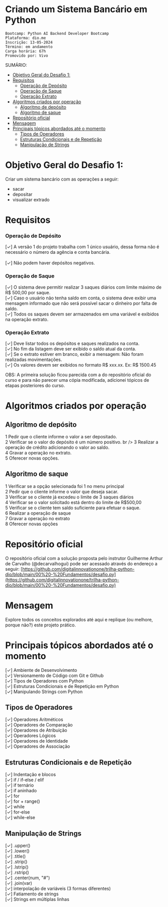 <h1>Criando um Sistema Bancário em Python</h1>

```
Bootcamp: Python AI Backend Developer Bootcamp
Plataforma: dio.me
Inscrição: 13-05-2024
Término: em andamento
Carga horária: 67h
Promovido por: Vivo
```

SUMÁRIO:

- [Objetivo Geral do Desafio 1:](#objetivo-geral-do-desafio-1)
- [Requisitos](#requisitos)
    - [Operação de Depósito](#operação-de-depósito)
    - [Operação de Saque](#operação-de-saque)
    - [Operação Extrato](#operação-extrato)
- [Algoritmos criados por operação](#algoritmos-criados-por-operação)
  - [Algoritmo de depósito](#algoritmo-de-depósito)
  - [Algoritmo de saque](#algoritmo-de-saque)
- [Repositório oficial](#repositório-oficial)
- [Mensagem](#mensagem)
- [Principais tópicos abordados até o momento](#principais-tópicos-abordados-até-o-momento)
  - [Tipos de Operadores](#tipos-de-operadores)
  - [Estruturas Condicionais e de Repetição](#estruturas-condicionais-e-de-repetição)
  - [Manipulação de Strings](#manipulação-de-strings)



# Objetivo Geral do Desafio 1:

Criar um sistema bancário com as operações a seguir:
* sacar 
* depositar
* visualizar extrado

# Requisitos

### Operação de Depósito

[✓] A versão 1 do projeto trabalha com 1 único usuário, dessa forma não é necessário o número da agência e conta bancária. <br /><br />
[✓] Não podem haver depósitos negativos.

### Operação de Saque

[✓] O sistema deve permitir realizar 3 saques diários com limite máximo de R$ 500,00 por saque.<br />
[✓] Caso o usuário não tenha saldo em conta, o sistema deve exibir uma mensagem informado que não será possível sacar o dinheiro por falta de saldo.<br />
[✓] Todos os saques devem ser armazenados em uma variável e exibidos na operação extrato.<br />

### Operação Extrato
[✓] Deve listar todos os depósitos e saques realizados na conta. <br />
[✓] No fim da listagem deve ser exibido o saldo atual da conta. <br />
[✓] Se o extrato estiver em branco, exibir a mensagem: Não foram realizadas movimentações.<br />
[✓] Os valores devem ser exibidos no formato R$ xxx.xx. Ex: R$ 1500.45<br />

OBS: A primeira solução ficou parecida com a do repositório oficial do curso e para não parecer uma cópia modificada, adicionei tópicos de etapas posteriores do curso.


# Algoritmos criados por operação

## Algoritmo de depósito
1 Pedir que o cliente informe o valor a ser depositado. <br />
2 Verificar se o valor do depósito é um número positivo. br />
3 Realizar a operação de crédito adicionando o valor ao saldo. <br />
4 Gravar a operação no extrato. <br />
5 Oferecer novas opções. <br />

## Algoritmo de saque
1 Verificar se a opção selecionada foi 1 no menu principal <br />
2 Pedir que o cliente informe o valor que deseja sacar. <br />
3 Verificar se o cliente já excedeu o limite de 3 saques diários <br />
4 Verificar se o valor solicitado está dentro do limite de R$500,00 <br />
5 Verificar se o cliente tem saldo suficiente para efetuar o saque.<br />
6 Realizar a operação de saque <br />
7 Gravar a operação no extrato <br />
8 Oferecer novas opções <br />

# Repositório oficial
O repositório oficial com a solução proposta pelo instrutor Guilherme Arthur de Carvalho (@decarvalhogui) pode ser acessado através do endereço a seguir: [https://github.com/digitalinnovationone/trilha-python-dio/blob/main/00%20-%20Fundamentos/desafio.py](https://github.com/digitalinnovationone/trilha-python-dio/blob/main/00%20-%20Fundamentos/desafio.py)


# Mensagem

Explore todos os conceitos explorados até aqui e replique (ou melhore, porque não?) este projeto prático.

# Principais tópicos abordados até o momento

[✓] Ambiente de Desenvolvimento <br />
[✓] Versionamento de Código com Git e Github <br />
[✓] Tipos de Operadores com Python <br />
[✓] Estruturas Condicionais e de Repetição em Python <br />
[✓] Manipulando Strings com Python <br />


## Tipos de Operadores

[✓] Operadores Aritméticos <br />
[✓] Operadores de Comparação <br />
[✓] Operadores de Atribuição <br />
[✓] Operadores Lógicos <br />
[✓] Operadores de Identidade <br />
[✓] Operadores de Associação <br />


## Estruturas Condicionais e de Repetição
[✓] Indentação e blocos <br />
[✓] if / if-else / elif <br />
[✓] if ternário <br />
[✓] if aninhado <br />
[✓] for <br />
[✓] for + range() <br />
[✓] while <br />
[✓] for-else <br />
[✓] while-else <br />

## Manipulação de Strings

[✓] .upper() <br />
[✓] .lower() <br />
[✓] .title() <br />
[✓] .strip() <br />
[✓] .lstrip() <br />
[✓] .rstrip() <br />
[✓] .center(num, "#") <br />
[✓] .join(var) <br />
[✓] interpolação de variáveis (3 formas diferentes) <br />
[✓] Fatiamento de strings <br />
[✓] Strings em múltiplas linhas <br />



